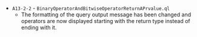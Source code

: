  - `A13-2-2` - `BinaryOperatorAndBitwiseOperatorReturnAPrvalue.ql`
   - The formatting of the query output message has been changed and operators are now displayed starting with the return type instead of ending with it.

